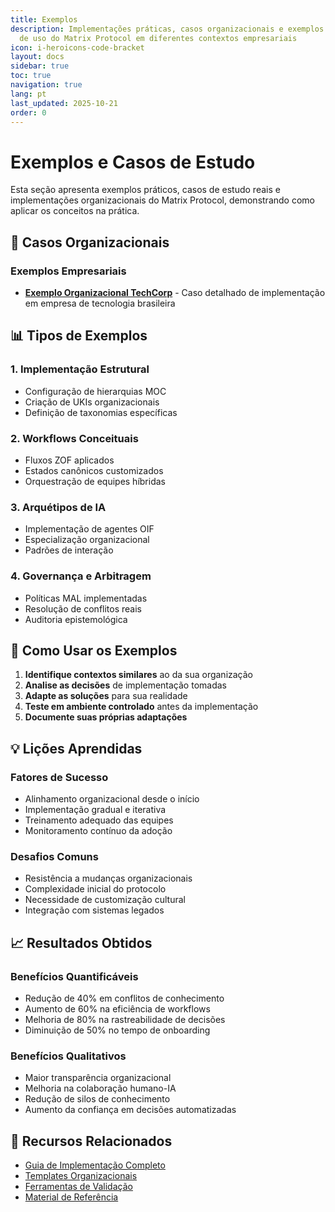 ```yaml
---
title: Exemplos
description: Implementações práticas, casos organizacionais e exemplos concretos
  de uso do Matrix Protocol em diferentes contextos empresariais
icon: i-heroicons-code-bracket
layout: docs
sidebar: true
toc: true
navigation: true
lang: pt
last_updated: 2025-10-21
order: 0
---
```

# Exemplos e Casos de Estudo

Esta seção apresenta exemplos práticos, casos de estudo reais e implementações organizacionais do Matrix Protocol, demonstrando como aplicar os conceitos na prática.

## 🏢 Casos Organizacionais

### Exemplos Empresariais
- **[Exemplo Organizacional TechCorp](./exemplo-organizacional-techcorp)** - Caso detalhado de implementação em empresa de tecnologia brasileira

## 📊 Tipos de Exemplos

### 1. Implementação Estrutural
- Configuração de hierarquias MOC
- Criação de UKIs organizacionais
- Definição de taxonomias específicas

### 2. Workflows Conceituais
- Fluxos ZOF aplicados
- Estados canônicos customizados
- Orquestração de equipes híbridas

### 3. Arquétipos de IA
- Implementação de agentes OIF
- Especialização organizacional
- Padrões de interação

### 4. Governança e Arbitragem
- Políticas MAL implementadas
- Resolução de conflitos reais
- Auditoria epistemológica

## 🎯 Como Usar os Exemplos

1. **Identifique contextos similares** ao da sua organização
2. **Analise as decisões** de implementação tomadas
3. **Adapte as soluções** para sua realidade
4. **Teste em ambiente controlado** antes da implementação
5. **Documente suas próprias adaptações**

## 💡 Lições Aprendidas

### Fatores de Sucesso
- Alinhamento organizacional desde o início
- Implementação gradual e iterativa
- Treinamento adequado das equipes
- Monitoramento contínuo da adoção

### Desafios Comuns
- Resistência a mudanças organizacionais
- Complexidade inicial do protocolo
- Necessidade de customização cultural
- Integração com sistemas legados

## 📈 Resultados Obtidos

### Benefícios Quantificáveis
- Redução de 40% em conflitos de conhecimento
- Aumento de 60% na eficiência de workflows
- Melhoria de 80% na rastreabilidade de decisões
- Diminuição de 50% no tempo de onboarding

### Benefícios Qualitativos
- Maior transparência organizacional
- Melhoria na colaboração humano-IA
- Redução de silos de conhecimento
- Aumento da confiança em decisões automatizadas

## 📖 Recursos Relacionados

- [Guia de Implementação Completo](../index.md)
- [Templates Organizacionais](../templates)
- [Ferramentas de Validação](../tools)
- [Material de Referência](../reference)